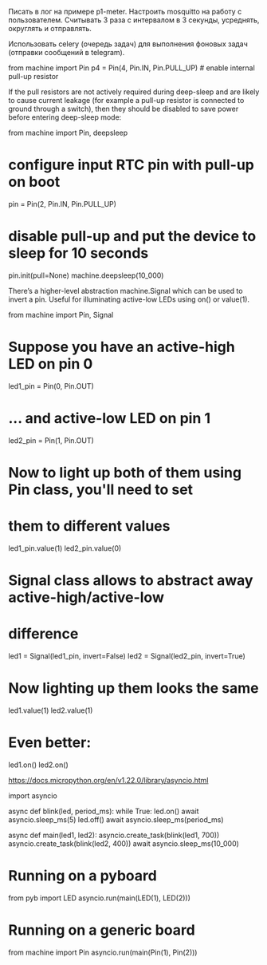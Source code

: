 Писать в лог на примере p1-meter.
Настроить mosquitto на работу с пользователем.
Считывать 3 раза с интервалом в 3 секунды, усреднять, округлять и отправлять.


Использовать celery (очередь задач) для выполнения фоновых задач (отправки сообщений в telegram).


from machine import Pin
p4 = Pin(4, Pin.IN, Pin.PULL_UP) # enable internal pull-up resistor


If the pull resistors are not actively required during deep-sleep and
are likely to cause current leakage (for example a pull-up resistor
is connected to ground through a switch), then they should be disabled
to save power before entering deep-sleep mode:

from machine import Pin, deepsleep

# configure input RTC pin with pull-up on boot
pin = Pin(2, Pin.IN, Pin.PULL_UP)

# disable pull-up and put the device to sleep for 10 seconds
pin.init(pull=None)
machine.deepsleep(10_000)




There’s a higher-level abstraction machine.Signal which can be used to invert a pin. Useful for illuminating active-low LEDs using on() or value(1).




from machine import Pin, Signal

# Suppose you have an active-high LED on pin 0
led1_pin = Pin(0, Pin.OUT)
# ... and active-low LED on pin 1
led2_pin = Pin(1, Pin.OUT)

# Now to light up both of them using Pin class, you'll need to set
# them to different values
led1_pin.value(1)
led2_pin.value(0)

# Signal class allows to abstract away active-high/active-low
# difference
led1 = Signal(led1_pin, invert=False)
led2 = Signal(led2_pin, invert=True)

# Now lighting up them looks the same
led1.value(1)
led2.value(1)

# Even better:
led1.on()
led2.on()




https://docs.micropython.org/en/v1.22.0/library/asyncio.html

import asyncio

async def blink(led, period_ms):
    while True:
        led.on()
        await asyncio.sleep_ms(5)
        led.off()
        await asyncio.sleep_ms(period_ms)

async def main(led1, led2):
    asyncio.create_task(blink(led1, 700))
    asyncio.create_task(blink(led2, 400))
    await asyncio.sleep_ms(10_000)

# Running on a pyboard
from pyb import LED
asyncio.run(main(LED(1), LED(2)))

# Running on a generic board
from machine import Pin
asyncio.run(main(Pin(1), Pin(2)))